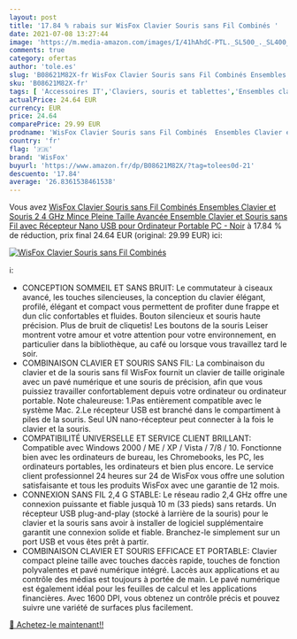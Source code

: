 ```yaml
---
layout: post
title: '17.84 % rabais sur WisFox Clavier Souris sans Fil Combinés '
date: 2021-07-08 13:27:44
image: 'https://m.media-amazon.com/images/I/41hAhdC-PTL._SL500_._SL400_.jpg'
comments: true
category: ofertas
author: 'tole.es'
slug: 'B08621M82X-fr WisFox Clavier Souris sans Fil Combinés Ensembles Clavier...'
sku: 'B08621M82X-fr'
tags: [ 'Accessoires IT','Claviers, souris et tablettes','Ensembles clavier et souris','Informatique','wisfox', ]
actualPrice: 24.64 EUR
currency: EUR
price: 24.64
comparePrice: 29.99 EUR
prodname: 'WisFox Clavier Souris sans Fil Combinés  Ensembles Clavier et Souris 2 4 GHz Mince Pleine Taille Avancée Ensemble Clavier et Souris sans Fil avec Récepteur Nano USB pour Ordinateur Portable  PC - Noir'
country: 'fr'
flag: '🇫🇷'
brand: 'WisFox'
buyurl: 'https://www.amazon.fr/dp/B08621M82X/?tag=tolees0d-21'
descuento: '17.84'
average: '26.8361538461538'
---
```


Vous avez [WisFox Clavier Souris sans Fil Combinés  Ensembles Clavier et Souris 2 4 GHz Mince Pleine Taille Avancée Ensemble Clavier et Souris sans Fil avec Récepteur Nano USB pour Ordinateur Portable  PC - Noir](https://www.amazon.fr/dp/B08621M82X/?tag=tolees0d-21)  à  17.84 % de réduction, prix final  24.64 EUR (original: 29.99 EUR) ici:

[![WisFox Clavier Souris sans Fil Combinés ](https://m.media-amazon.com/images/I/41hAhdC-PTL._SL500_._SL400_.jpg)](https://www.amazon.fr/dp/B08621M82X/?tag=tolees0d-21)

ℹ️:

- CONCEPTION SOMMEIL ET SANS BRUIT: Le commutateur à ciseaux avancé, les touches silencieuses, la conception du clavier élégant, profilé, élégant et compact vous permettent de profiter dune frappe et dun clic confortables et fluides. Bouton silencieux et souris haute précision. Plus de bruit de cliquetis! Les boutons de la souris Leiser montrent votre amour et votre attention pour votre environnement, en particulier dans la bibliothèque, au café ou lorsque vous travaillez tard le soir.
- COMBINAISON CLAVIER ET SOURIS SANS FIL: La combinaison du clavier et de la souris sans fil WisFox fournit un clavier de taille originale avec un pavé numérique et une souris de précision, afin que vous puissiez travailler confortablement depuis votre ordinateur ou ordinateur portable. Note chaleureuse: 1.Pas entièrement compatible avec le système Mac. 2.Le récepteur USB est branché dans le compartiment à piles de la souris. Seul UN nano-récepteur peut connecter à la fois le clavier et la souris.
- COMPATIBILITÉ UNIVERSELLE ET SERVICE CLIENT BRILLANT: Compatible avec Windows 2000 / ME / XP / Vista / 7/8 / 10. Fonctionne bien avec les ordinateurs de bureau, les Chromebooks, les PC, les ordinateurs portables, les ordinateurs et bien plus encore. Le service client professionnel 24 heures sur 24 de WisFox vous offre une solution satisfaisante et tous les produits WisFox avec une garantie de 12 mois.
- CONNEXION SANS FIL 2,4 G STABLE: Le réseau radio 2,4 GHz offre une connexion puissante et fiable jusquà 10 m (33 pieds) sans retards. Un récepteur USB plug-and-play (stocké à larrière de la souris) pour le clavier et la souris sans avoir à installer de logiciel supplémentaire garantit une connexion solide et fiable. Branchez-le simplement sur un port USB et vous êtes prêt à partir.
- COMBINAISON CLAVIER ET SOURIS EFFICACE ET PORTABLE: Clavier compact pleine taille avec touches daccès rapide, touches de fonction polyvalentes et pavé numérique intégré. Laccès aux applications et au contrôle des médias est toujours à portée de main. Le pavé numérique est également idéal pour les feuilles de calcul et les applications financières. Avec 1600 DPI, vous obtenez un contrôle précis et pouvez suivre une variété de surfaces plus facilement.

[🛒 Achetez-le maintenant!!](https://www.amazon.fr/dp/B08621M82X/?tag=tolees0d-21)
